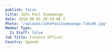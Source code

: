 ```yaml
---
publish: false
title: John Paul Ssemwanga
date: 2018-06-01 20:19:00 Z
Photo: "/uploads/JohnPaulSsemwanga-716c86.jpg"
Member Type:
  Is Staff: false
Job Title: Finance Officer
Country: Uganda
---
```

